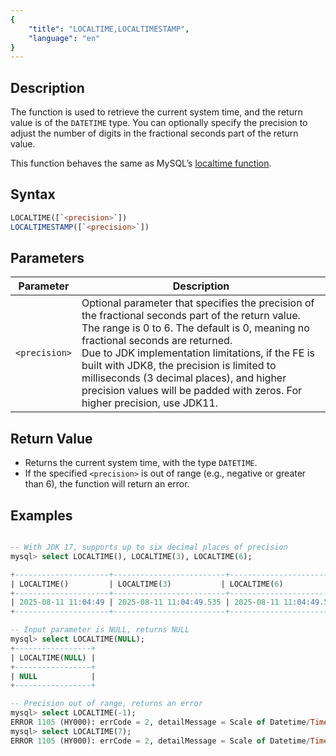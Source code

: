 ```yaml
---
{
    "title": "LOCALTIME,LOCALTIMESTAMP",
    "language": "en"
}
---
```


## Description
The function is used to retrieve the current system time, and the return value is of the `DATETIME` type. You can optionally specify the precision to adjust the number of digits in the fractional seconds part of the return value.

This function behaves the same as MySQL’s [localtime function](https://dev.mysql.com/doc/refman/8.4/en/date-and-time-functions.html#function_localtime).

## Syntax

```sql
LOCALTIME([`<precision>`])
LOCALTIMESTAMP([`<precision>`])
```

## Parameters

| Parameter       | Description                                                                                                                        |
|------------------|------------------------------------------------------------------------------------------------------------------------------------|
| `<precision>`    | Optional parameter that specifies the precision of the fractional seconds part of the return value. The range is 0 to 6. The default is 0, meaning no fractional seconds are returned. <br/> Due to JDK implementation limitations, if the FE is built with JDK8, the precision is limited to milliseconds (3 decimal places), and higher precision values will be padded with zeros. For higher precision, use JDK11. |

## Return Value
- Returns the current system time, with the type `DATETIME`.
- If the specified `<precision>` is out of range (e.g., negative or greater than 6), the function will return an error.

## Examples

```sql

-- With JDK 17, supports up to six decimal places of precision
mysql> select LOCALTIME(), LOCALTIME(3), LOCALTIME(6);

+---------------------+-------------------------+----------------------------+
| LOCALTIME()         | LOCALTIME(3)           | LOCALTIME(6)               |
+---------------------+-------------------------+----------------------------+
| 2025-08-11 11:04:49 | 2025-08-11 11:04:49.535 | 2025-08-11 11:04:49.535992 |
+---------------------+-------------------------+----------------------------+

-- Input parameter is NULL, returns NULL
mysql> select LOCALTIME(NULL);
+-----------------+
| LOCALTIME(NULL) |
+-----------------+
| NULL            |
+-----------------+

-- Precision out of range, returns an error
mysql> select LOCALTIME(-1);
ERROR 1105 (HY000): errCode = 2, detailMessage = Scale of Datetime/Time must between 0 and 6. Scale was set to: -1
mysql> select LOCALTIME(7);
ERROR 1105 (HY000): errCode = 2, detailMessage = Scale of Datetime/Time must between 0 and 6. Scale was set to: